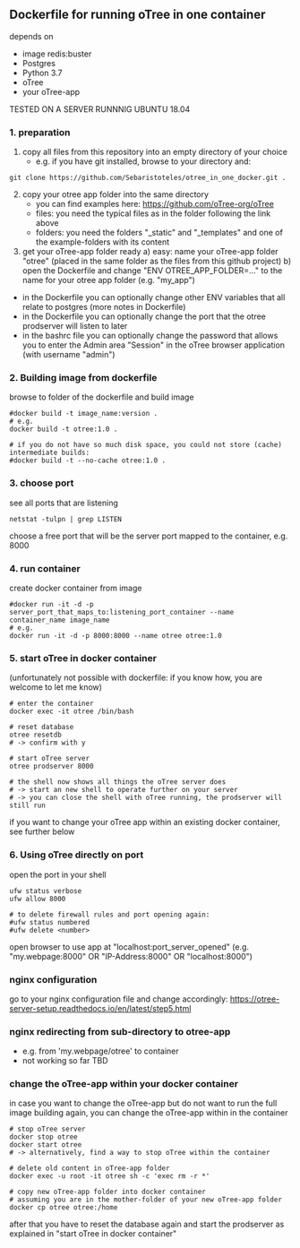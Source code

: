 ## Dockerfile for running oTree in one container
depends on
- image redis:buster
- Postgres
- Python 3.7
- oTree
- your oTree-app

TESTED ON A SERVER RUNNNIG UBUNTU 18.04

### 1. preparation
1. copy all files from this repository into an empty directory of your choice
	- e.g. if you have git installed, browse to your directory and: 
```
git clone https://github.com/Sebaristoteles/otree_in_one_docker.git .
```
2. copy your otree app folder into the same directory
	- you can find examples here: https://github.com/oTree-org/oTree
	- files: you need the typical files as in the folder following the link above
	- folders: you need the folders "_static" and "_templates" and one of the example-folders with its content
3. get your oTree-app folder ready
	a) easy: name your oTree-app folder "otree" (placed in the same folder as the files from this github project)
	b) open the Dockerfile and change "ENV OTREE_APP_FOLDER=..." to the name for your otree app folder (e.g. "my_app")
- in the Dockerfile you can optionally change other ENV variables that all relate to postgres (more notes in Dockerfile)
- in the Dockerfile you can optionally change the port that the otree prodserver will listen to later
- in the bashrc file you can optionally change the password that allows you to enter the Admin area "Session" in the oTree browser application (with username "admin")
	

	
### 2. Building image from dockerfile
browse to folder of the dockerfile and build image
```
#docker build -t image_name:version .
# e.g.
docker build -t otree:1.0 .

# if you do not have so much disk space, you could not store (cache) intermediate builds:
#docker build -t --no-cache otree:1.0 .
```


### 3. choose port
see all ports that are listening
```
netstat -tulpn | grep LISTEN
```
choose a free port that will be the server port mapped to the container, e.g. 8000



### 4. run container
create docker container from image
```
#docker run -it -d -p server_port_that_maps_to:listening_port_container --name container_name image_name
# e.g.
docker run -it -d -p 8000:8000 --name otree otree:1.0
```



### 5. start oTree in docker container
(unfortunately not possible with dockerfile: if you know how, you are welcome to let me know)
```
# enter the container
docker exec -it otree /bin/bash

# reset database
otree resetdb
# -> confirm with y

# start oTree server
otree prodserver 8000

# the shell now shows all things the oTree server does
# -> start an new shell to operate further on your server
# -> you can close the shell with oTree running, the prodserver will still run
```
if you want to change your oTree app within an existing docker container, see further below



### 6. Using oTree directly on port
open the port in your shell
```
ufw status verbose
ufw allow 8000

# to delete firewall rules and port opening again:
#ufw status numbered
#ufw delete <number>
```
open browser to use app at "localhost:port_server_opened" 
(e.g. "my.webpage:8000" OR "IP-Address:8000" OR "localhost:8000")



### nginx configuration
go to your nginx configuration file and change accordingly:
https://otree-server-setup.readthedocs.io/en/latest/step5.html



### nginx redirecting from sub-directory to otree-app
- e.g. from 'my.webpage/otree' to container
- not working so far
TBD



### change the oTree-app within your docker container
in case you want to change the oTree-app but do not want to run the full image building again, 
you can change the oTree-app within in the container

```
# stop oTree server
docker stop otree
docker start otree
# -> alternatively, find a way to stop oTree within the container

# delete old content in oTree-app folder
docker exec -u root -it otree sh -c 'exec rm -r *'

# copy new oTree-app folder into docker container
# assuming you are in the mother-folder of your new oTree-app folder
docker cp otree otree:/home
```
after that you have to reset the database again and start the prodserver as explained in "start oTree in docker container"

